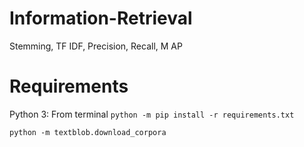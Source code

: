 # Information-Retrieval
Stemming, TF IDF, Precision, Recall, M AP

# Requirements
Python 3:
From terminal
`python -m pip install -r requirements.txt`

`python -m textblob.download_corpora`
